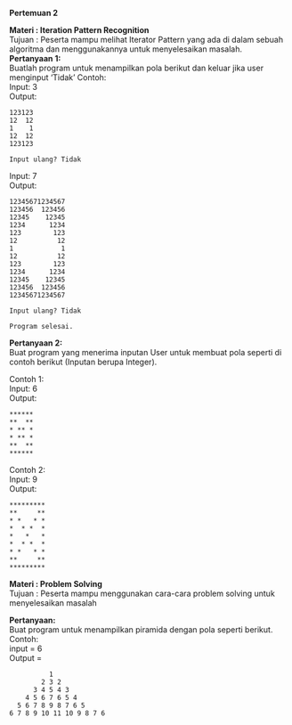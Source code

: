**Pertemuan 2**  

**Materi	: Iteration Pattern Recognition**  
Tujuan	:
Peserta mampu melihat Iterator Pattern yang ada di dalam sebuah algoritma dan menggunakannya untuk menyelesaikan masalah.  
**Pertanyaan 1:**  
Buatlah program untuk menampilkan pola berikut dan keluar jika user menginput ‘Tidak’
Contoh:  
Input: 3  
Output:  
```
123123
12  12
1    1
12  12
123123

Input ulang? Tidak
```
Input: 7  
Output: 
```
12345671234567
123456  123456
12345    12345
1234      1234
123        123
12          12
1            1
12          12
123        123
1234      1234
12345    12345
123456  123456
12345671234567

Input ulang? Tidak

Program selesai.
```

**Pertanyaan 2:**  
Buat program yang menerima inputan User untuk membuat pola seperti di contoh berikut (Inputan berupa Integer).  

Contoh 1:  
Input: 6  
Output:  
```
******
**  **
* ** *
* ** *
**  **
******
```

Contoh 2:  
Input: 9  
Output:  
```
*********
**     **
* *   * *
*  * *  *
*   *   *
*  * *  *
* *   * *
**     **
*********
```

**Materi	: Problem Solving**  
Tujuan	: Peserta mampu menggunakan cara-cara problem solving untuk menyelesaikan masalah

**Pertanyaan:**  
Buat program untuk menampilkan piramida dengan pola seperti berikut.  
Contoh:  
input = 6  
Output = 
```
          1
        2 3 2
      3 4 5 4 3
    4 5 6 7 6 5 4
  5 6 7 8 9 8 7 6 5
6 7 8 9 10 11 10 9 8 7 6
```
